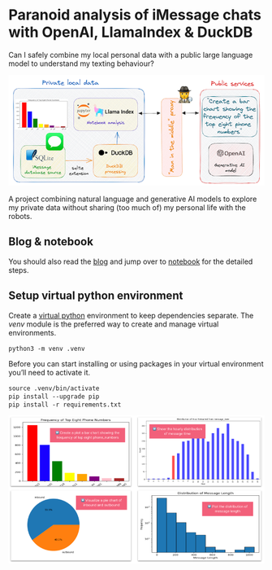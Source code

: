 # Paranoid analysis of iMessage chats with OpenAI, LlamaIndex & DuckDB

Can I safely combine my local personal data with a public large language model to understand my texting behaviour? 

![](docs/arch.png)

A project combining natural language and generative AI models to explore my private data without sharing (too much of) my personal life with the robots.

## Blog & notebook
You should also read the [blog](https://simon-aubury.medium.com/60e5eb9e23e3) and jump over to [notebook](./iMessage_Analysis.ipynb) for the detailed steps.

## Setup virtual python environment
Create a [virtual python](https://packaging.python.org/en/latest/guides/installing-using-pip-and-virtual-environments/) environment to keep dependencies separate. The _venv_ module is the preferred way to create and manage virtual environments.

 ```console
python3 -m venv .venv
```

Before you can start installing or using packages in your virtual environment you’ll need to activate it. 

```console
source .venv/bin/activate
pip install --upgrade pip
pip install -r requirements.txt
 ```
 


![](./docs/00000001.png)
